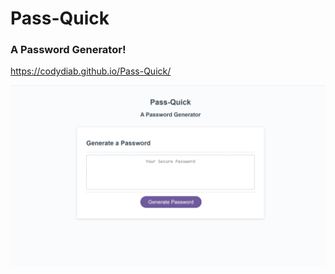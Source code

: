 # Pass-Quick
### A Password Generator!

https://codydiab.github.io/Pass-Quick/

![screenshot](./Screenshot-pass-quick.png)